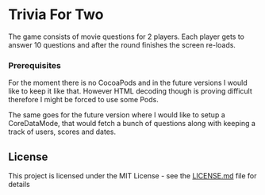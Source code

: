 # Trivia For Two
The game consists of movie questions for 2 players. 
Each player gets to answer 10 questions and after the round finishes the screen re-loads.

### Prerequisites

For the moment there is no CocoaPods and in the future versions I would like to keep it like that.
However HTML decoding though is proving difficult therefore I might be forced to use some Pods.

The same goes for the future version where I would like to setup a CoreDataMode,
that would fetch a bunch of questions along with keeping a track of users, scores and dates.


## License

This project is licensed under the MIT License - see the [LICENSE.md](LICENSE.md) file for details

